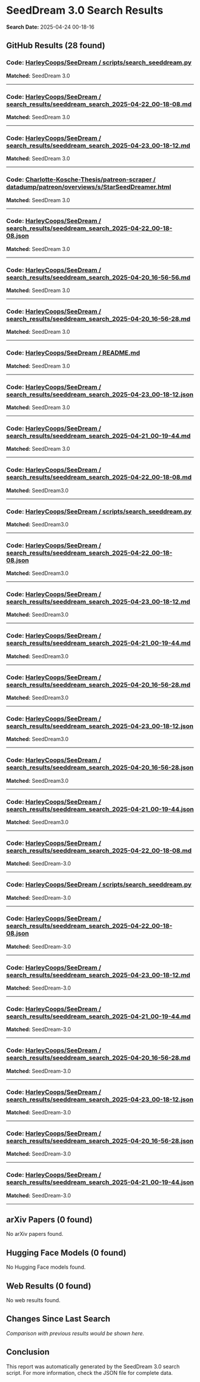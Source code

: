 # SeedDream 3.0 Search Results

**Search Date:** 2025-04-24 00-18-16

## GitHub Results (28 found)

### Code: [HarleyCoops/SeeDream / scripts/search_seeddream.py](https://github.com/HarleyCoops/SeeDream/blob/841deab6644078123132515b867102061d5d7cdc/scripts/search_seeddream.py)

**Matched:** SeedDream 3.0  

---

### Code: [HarleyCoops/SeeDream / search_results/seeddream_search_2025-04-22_00-18-08.md](https://github.com/HarleyCoops/SeeDream/blob/841deab6644078123132515b867102061d5d7cdc/search_results/seeddream_search_2025-04-22_00-18-08.md)

**Matched:** SeedDream 3.0  

---

### Code: [HarleyCoops/SeeDream / search_results/seeddream_search_2025-04-23_00-18-12.md](https://github.com/HarleyCoops/SeeDream/blob/841deab6644078123132515b867102061d5d7cdc/search_results/seeddream_search_2025-04-23_00-18-12.md)

**Matched:** SeedDream 3.0  

---

### Code: [Charlotte-Kosche-Thesis/patreon-scraper / datadump/patreon/overviews/s/StarSeedDreamer.html](https://github.com/Charlotte-Kosche-Thesis/patreon-scraper/blob/9a48da2d2ee59f2f5f9e0c30be120814f1c98be5/datadump/patreon/overviews/s/StarSeedDreamer.html)

**Matched:** SeedDream 3.0  

---

### Code: [HarleyCoops/SeeDream / search_results/seeddream_search_2025-04-22_00-18-08.json](https://github.com/HarleyCoops/SeeDream/blob/841deab6644078123132515b867102061d5d7cdc/search_results/seeddream_search_2025-04-22_00-18-08.json)

**Matched:** SeedDream 3.0  

---

### Code: [HarleyCoops/SeeDream / search_results/seeddream_search_2025-04-20_16-56-56.md](https://github.com/HarleyCoops/SeeDream/blob/841deab6644078123132515b867102061d5d7cdc/search_results/seeddream_search_2025-04-20_16-56-56.md)

**Matched:** SeedDream 3.0  

---

### Code: [HarleyCoops/SeeDream / search_results/seeddream_search_2025-04-20_16-56-28.md](https://github.com/HarleyCoops/SeeDream/blob/841deab6644078123132515b867102061d5d7cdc/search_results/seeddream_search_2025-04-20_16-56-28.md)

**Matched:** SeedDream 3.0  

---

### Code: [HarleyCoops/SeeDream / README.md](https://github.com/HarleyCoops/SeeDream/blob/841deab6644078123132515b867102061d5d7cdc/README.md)

**Matched:** SeedDream 3.0  

---

### Code: [HarleyCoops/SeeDream / search_results/seeddream_search_2025-04-23_00-18-12.json](https://github.com/HarleyCoops/SeeDream/blob/841deab6644078123132515b867102061d5d7cdc/search_results/seeddream_search_2025-04-23_00-18-12.json)

**Matched:** SeedDream 3.0  

---

### Code: [HarleyCoops/SeeDream / search_results/seeddream_search_2025-04-21_00-19-44.md](https://github.com/HarleyCoops/SeeDream/blob/841deab6644078123132515b867102061d5d7cdc/search_results/seeddream_search_2025-04-21_00-19-44.md)

**Matched:** SeedDream 3.0  

---

### Code: [HarleyCoops/SeeDream / search_results/seeddream_search_2025-04-22_00-18-08.md](https://github.com/HarleyCoops/SeeDream/blob/841deab6644078123132515b867102061d5d7cdc/search_results/seeddream_search_2025-04-22_00-18-08.md)

**Matched:** SeedDream3.0  

---

### Code: [HarleyCoops/SeeDream / scripts/search_seeddream.py](https://github.com/HarleyCoops/SeeDream/blob/841deab6644078123132515b867102061d5d7cdc/scripts/search_seeddream.py)

**Matched:** SeedDream3.0  

---

### Code: [HarleyCoops/SeeDream / search_results/seeddream_search_2025-04-22_00-18-08.json](https://github.com/HarleyCoops/SeeDream/blob/841deab6644078123132515b867102061d5d7cdc/search_results/seeddream_search_2025-04-22_00-18-08.json)

**Matched:** SeedDream3.0  

---

### Code: [HarleyCoops/SeeDream / search_results/seeddream_search_2025-04-23_00-18-12.md](https://github.com/HarleyCoops/SeeDream/blob/841deab6644078123132515b867102061d5d7cdc/search_results/seeddream_search_2025-04-23_00-18-12.md)

**Matched:** SeedDream3.0  

---

### Code: [HarleyCoops/SeeDream / search_results/seeddream_search_2025-04-21_00-19-44.md](https://github.com/HarleyCoops/SeeDream/blob/841deab6644078123132515b867102061d5d7cdc/search_results/seeddream_search_2025-04-21_00-19-44.md)

**Matched:** SeedDream3.0  

---

### Code: [HarleyCoops/SeeDream / search_results/seeddream_search_2025-04-20_16-56-28.md](https://github.com/HarleyCoops/SeeDream/blob/841deab6644078123132515b867102061d5d7cdc/search_results/seeddream_search_2025-04-20_16-56-28.md)

**Matched:** SeedDream3.0  

---

### Code: [HarleyCoops/SeeDream / search_results/seeddream_search_2025-04-23_00-18-12.json](https://github.com/HarleyCoops/SeeDream/blob/841deab6644078123132515b867102061d5d7cdc/search_results/seeddream_search_2025-04-23_00-18-12.json)

**Matched:** SeedDream3.0  

---

### Code: [HarleyCoops/SeeDream / search_results/seeddream_search_2025-04-20_16-56-28.json](https://github.com/HarleyCoops/SeeDream/blob/841deab6644078123132515b867102061d5d7cdc/search_results/seeddream_search_2025-04-20_16-56-28.json)

**Matched:** SeedDream3.0  

---

### Code: [HarleyCoops/SeeDream / search_results/seeddream_search_2025-04-21_00-19-44.json](https://github.com/HarleyCoops/SeeDream/blob/841deab6644078123132515b867102061d5d7cdc/search_results/seeddream_search_2025-04-21_00-19-44.json)

**Matched:** SeedDream3.0  

---

### Code: [HarleyCoops/SeeDream / search_results/seeddream_search_2025-04-22_00-18-08.md](https://github.com/HarleyCoops/SeeDream/blob/841deab6644078123132515b867102061d5d7cdc/search_results/seeddream_search_2025-04-22_00-18-08.md)

**Matched:** SeedDream-3.0  

---

### Code: [HarleyCoops/SeeDream / scripts/search_seeddream.py](https://github.com/HarleyCoops/SeeDream/blob/841deab6644078123132515b867102061d5d7cdc/scripts/search_seeddream.py)

**Matched:** SeedDream-3.0  

---

### Code: [HarleyCoops/SeeDream / search_results/seeddream_search_2025-04-22_00-18-08.json](https://github.com/HarleyCoops/SeeDream/blob/841deab6644078123132515b867102061d5d7cdc/search_results/seeddream_search_2025-04-22_00-18-08.json)

**Matched:** SeedDream-3.0  

---

### Code: [HarleyCoops/SeeDream / search_results/seeddream_search_2025-04-23_00-18-12.md](https://github.com/HarleyCoops/SeeDream/blob/841deab6644078123132515b867102061d5d7cdc/search_results/seeddream_search_2025-04-23_00-18-12.md)

**Matched:** SeedDream-3.0  

---

### Code: [HarleyCoops/SeeDream / search_results/seeddream_search_2025-04-21_00-19-44.md](https://github.com/HarleyCoops/SeeDream/blob/841deab6644078123132515b867102061d5d7cdc/search_results/seeddream_search_2025-04-21_00-19-44.md)

**Matched:** SeedDream-3.0  

---

### Code: [HarleyCoops/SeeDream / search_results/seeddream_search_2025-04-20_16-56-28.md](https://github.com/HarleyCoops/SeeDream/blob/841deab6644078123132515b867102061d5d7cdc/search_results/seeddream_search_2025-04-20_16-56-28.md)

**Matched:** SeedDream-3.0  

---

### Code: [HarleyCoops/SeeDream / search_results/seeddream_search_2025-04-23_00-18-12.json](https://github.com/HarleyCoops/SeeDream/blob/841deab6644078123132515b867102061d5d7cdc/search_results/seeddream_search_2025-04-23_00-18-12.json)

**Matched:** SeedDream-3.0  

---

### Code: [HarleyCoops/SeeDream / search_results/seeddream_search_2025-04-20_16-56-28.json](https://github.com/HarleyCoops/SeeDream/blob/841deab6644078123132515b867102061d5d7cdc/search_results/seeddream_search_2025-04-20_16-56-28.json)

**Matched:** SeedDream-3.0  

---

### Code: [HarleyCoops/SeeDream / search_results/seeddream_search_2025-04-21_00-19-44.json](https://github.com/HarleyCoops/SeeDream/blob/841deab6644078123132515b867102061d5d7cdc/search_results/seeddream_search_2025-04-21_00-19-44.json)

**Matched:** SeedDream-3.0  

---

## arXiv Papers (0 found)

No arXiv papers found.

## Hugging Face Models (0 found)

No Hugging Face models found.

## Web Results (0 found)

No web results found.

## Changes Since Last Search

*Comparison with previous results would be shown here.*

## Conclusion

This report was automatically generated by the SeedDream 3.0 search script.
For more information, check the JSON file for complete data.
